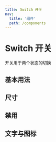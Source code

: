 ```yaml
---
title: Switch 开关
nav:
  title: '组件'
  path: /components
---
```

# Switch 开关

开关用于两个状态的切换

## 基本用法

<!-- <code src="./demos/types.tsx"></code> -->

## 尺寸

<code src="./demos/size.tsx"></code>

## 禁用

## 文字与图标
